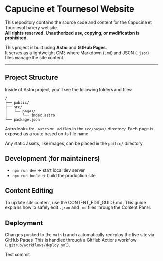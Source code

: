 # Capucine et Tournesol Website

This repository contains the source code and content for the Capucine et Tournesol bakery website.  
**All rights reserved. Unauthorized use, copying, or modification is prohibited.**

This project is built using **Astro** and **GitHub Pages**.  
It serves as a lightweight CMS where Markdown (`.md`) and JSON (`.json`) files manage the site content.

---

## Project Structure

Inside of Astro project, you'll see the following folders and files:

```text
/
├── public/
├── src/
│   └── pages/
│       └── index.astro
└── package.json
```

Astro looks for `.astro` or `.md` files in the `src/pages/` directory. Each page is exposed as a route based on its file name.

Any static assets, like images, can be placed in the `public/` directory.

## Development (for maintainers)

- `npm run dev` → start local dev server
- `npm run build` → build the production site

## Content Editing

To update site content, use the CONTENT_EDIT_GUIDE.md. This guide explains how to safely edit `.json` and `.md` files through the Content Panel.

## Deployment

Changes pushed to the `main` branch automatically redeploy the live site via GitHub Pages. This is handled through a GitHub Actions workflow (`.github/workflows/deploy.yml`).

Test commit

